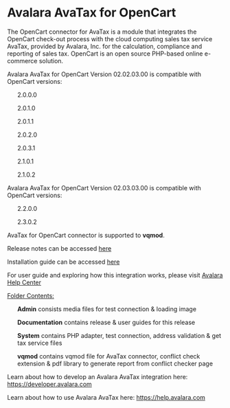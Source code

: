 # Avalara AvaTax for OpenCart
The OpenCart connector for AvaTax is a module that integrates the OpenCart check-out process with the cloud computing sales tax service AvaTax, provided by Avalara, Inc. for the calculation, compliance and reporting of sales tax. OpenCart is an open source PHP-based online e-commerce solution.

Avalara AvaTax for OpenCart Version 02.02.03.00 is compatible with OpenCart versions:
<p><ul>2.0.0.0</ul>
<ul>2.0.1.0</ul>
<ul>2.0.1.1</ul>
<ul>2.0.2.0</ul>
<ul>2.0.3.1</ul>
<ul>2.1.0.1</ul>
<ul>2.1.0.2</ul></p>
Avalara AvaTax for OpenCart Version 02.03.03.00 is compatible with OpenCart versions:
<p><ul>2.2.0.0</ul>
<ul>2.3.0.2</ul></p>

AvaTax for OpenCart connector is supported to <b>vqmod</b>.

<p>Release notes can be accessed <a href="http://help.avalara.com/?cid=Intg-OC-RG-1" target="_blank">here</a>
  
Installation guide can be accessed <a href="http://help.avalara.com/?cid=Intg-15" target="_blank">here</a>
  
For user guide and exploring how this integration works, please visit <a href="https://help.avalara.com" target="_blank">Avalara Help Center</a>
</p>
<u>Folder Contents:</u>
<p><ul><b>Admin</b> consists media files for test connection & loading image</ul>
<ul><b>Documentation</b> contains release & user guides for this release</ul>
<ul><b>System</b> contains PHP adapter, test connection, address validation & get tax service files</ul>
<ul><b>vqmod</b> contains vqmod file for AvaTax connector, conflict check extension & pdf library to generate report from conflict checker page</ul></p>

Learn about how to develop an Avalara AvaTax integration here: https://developer.avalara.com

Learn about how to use Avalara AvaTax here: https://help.avalara.com
